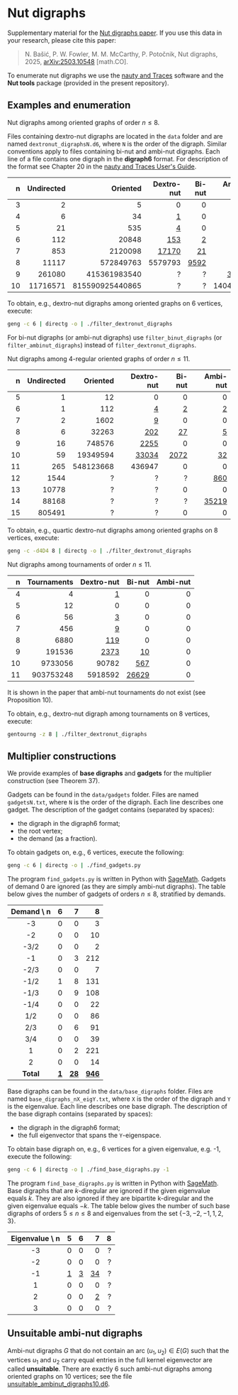 # Nut digraphs

Supplementary material for the [Nut digraphs paper](https://arxiv.org/abs/2503.10548). If you use this data in your research, please cite this paper:

> N. Bašić, P. W. Fowler, M. M. McCarthy, P. Potočnik,
> Nut digraphs, 2025, [arXiv:2503.10548](https://arxiv.org/abs/2503.10548) [math.CO].

To enumerate nut digraphs we use the [nauty and Traces](https://pallini.di.uniroma1.it/) software and the **Nut tools** package (provided in the present repository).

## Examples and enumeration

Nut digraphs among oriented graphs of order $n \leq 8$.

Files containing dextro-nut digraphs are located in the `data` folder and are named `dextronut_digraphsN.d6`, where `N` is the
order of the digraph. Similar conventions apply to files containing bi-nut and ambi-nut digraphs. Each line of a file contains one
digraph in the **digraph6** format. For description of the format see Chapter 20 in the
[nauty and Traces User's Guide](https://pallini.di.uniroma1.it/Guide.htmlhttps://pallini.di.uniroma1.it/Guide.html).

| n  | Undirected | Oriented        | Dextro-nut                           | Bi-nut                          | Ambi-nut                          |
| -: | ---------: | --------------: | -----------------------------------: | ------------------------------: | --------------------------------: |
| 3  | 2          | 5               | 0                                    | 0                               | 0                                 |
| 4  | 6          | 34              | [1](data/dextronut_digraphs4.d6)     | 0                               | 0                                 |
| 5  | 21         | 535             | [4](data/dextronut_digraphs5.d6)     | 0                               | 0                                 |
| 6  | 112        | 20848           | [153](data/dextronut_digraphs6.d6)   | [2](data/binut_digraphs6.d6)    | [2](data/ambinut_digraphs6.d6)    |
| 7  | 853        | 2120098         | [17170](data/dextronut_digraphs7.d6) | [21](data/binut_digraphs7.d6)   | [1](data/ambinut_digraphs7.d6)    |
| 8  | 11117      | 572849763       | 5579793                              | [9592](data/binut_digraphs8.d6) | [104](data/ambinut_digraphs8.d6)  |
| 9  | 261080     | 415361983540    | ?                                    | ?                               | [3371](data/ambinut_digraphs9.d6) |
| 10 | 11716571   | 815590925440865 | ?                                    | ?                               | 1404682                           |

To obtain, e.g., dextro-nut digraphs among oriented graphs on 6 vertices, execute:

```bash
geng -c 6 | directg -o | ./filter_dextronut_digraphs
```

For bi-nut digraphs (or ambi-nut digraphs) use `filter_binut_digraphs` (or `filter_ambinut_digraphs`) instead of `filter_dextronut_digraphs`.

Nut digraphs among 4-regular oriented graphs of order $n \leq 11$.

| n   | Undirected | Oriented  | Dextro-nut                                    | Bi-nut                                   | Ambi-nut                                    |
| --: | ---------: | --------: | --------------------------------------------: | ---------------------------------------: | ------------------------------------------: |
| 5   | 1          | 12        | 0                                             | 0                                        | 0                                           |
| 6   | 1          | 112       | [4](data/quartic_dextronut_digraphs6.d6)      | [2](data/quartic_binut_digraphs6.d6)     | [2](data/quartic_ambinut_digraphs6.d6)      |
| 7   | 2          | 1602      | [9](data/quartic_dextronut_digraphs7.d6)      | 0                                        | 0                                           |
| 8   | 6          | 32263     | [202](data/quartic_dextronut_digraphs8.d6)    | [27](data/quartic_binut_digraphs8.d6)    | [5](data/quartic_ambinut_digraphs8.d6)      |
| 9   | 16         | 748576    | [2255](data/quartic_dextronut_digraphs9.d6)   | 0                                        | 0                                           |
| 10  | 59         | 19349594  | [33034](data/quartic_dextronut_digraphs10.d6) | [2072](data/quartic_binut_digraphs10.d6) | [32](data/quartic_ambinut_digraphs10.d6)    |
| 11  | 265        | 548123668 | 436947                                        | 0                                        | 0                                           |
| 12  | 1544       | ?         | ?                                             | ?                                        | [860](data/quartic_ambinut_digraphs12.d6)   |
| 13  | 10778      | ?         | ?                                             | 0                                        | 0                                           |
| 14  | 88168      | ?         | ?                                             | ?                                        | [35219](data/quartic_ambinut_digraphs14.d6) |
| 15  | 805491     | ?         | ?                                             | 0                                        | 0                                           |

To obtain, e.g., quartic dextro-nut digraphs among oriented graphs on 8 vertices, execute:

```bash
geng -c -d4D4 8 | directg -o | ./filter_dextronut_digraphs
```

Nut digraphs among tournaments of order $n \leq 11$.

| n  | Tournaments  | Dextro-nut                             | Bi-nut                               | Ambi-nut |
| -: | -----------: | -------------------------------------: | -----------------------------------: | -------: |
| 4  | 4            | [1](data/dextronut_tournaments4.d6)    | 0                                    | 0        |
| 5  | 12           | 0                                      | 0                                    | 0        |
| 6  | 56           | [3](data/dextronut_tournaments6.d6)    | 0                                    | 0        |
| 7  | 456          | [9](data/dextronut_tournaments7.d6)    | 0                                    | 0        |
| 8  | 6880         | [119](data/dextronut_tournaments8.d6)  | 0                                    | 0        |
| 9  | 191536       | [2373](data/dextronut_tournaments9.d6) | [10](data/binut_tournaments9.d6)     | 0        |
| 10 | 9733056      | 90782                                  | [567](data/binut_tournaments10.d6)   | 0        |
| 11 | 903753248    | 5918592                                | [26629](data/binut_tournaments11.d6) | 0        |

It is shown in the paper that ambi-nut tournaments do not exist (see Proposition 10).

To obtain, e.g., dextro-nut digraph among tournaments on 8 vertices, execute:

```bash
gentourng -z 8 | ./filter_dextronut_digraphs
```

## Multiplier constructions

We provide examples of **base digraphs** and **gadgets** for the multiplier construction (see Theorem 37).

Gadgets can be found in the `data/gadgets` folder. Files are named `gadgetsN.txt`, where `N` is the
order of the digraph. Each line describes one gadget. The description of the gadget contains (separated by spaces):

 * the digraph in the digraph6 format;
 * the root vertex;
 * the demand (as a fraction).

To obtain gadgets on, e.g., 6 vertices, execute the following:

```bash
geng -c 6 | directg -o | ./find_gadgets.py
```

The program `find_gadgets.py` is written in Python with [SageMath](https://www.sagemath.org/). Gadgets of demand
0 are ignored (as they are simply ambi-nut digraphs). The table below gives the number of gadgets of orders 
$n \leq 8$, stratified by demands.

| Demand \ n  | 6     | 7      |  8      |
| :---------: | ----: | -----: | ------: |
| -3          | 0     | 0      | 3       |
| -2          | 0     | 0      | 10      |
| -3/2        | 0     | 0      | 2       |
| -1          | 0     | 3      | 212     |
| -2/3        | 0     | 0      | 7       |
| -1/2        | 1     | 8      | 131     |
| -1/3        | 0     | 9      | 108     |
| -1/4        | 0     | 0      | 22      |
| 1/2         | 0     | 0      | 86      |
| 2/3         | 0     | 6      | 91      | 
| 3/4         | 0     | 0      | 39      |
| 1           | 0     | 2      | 221     |
| 2           | 0     | 0      | 14      |
| **Total**   | [**1**](data/gadgets/gadgets6.txt) | [**28**](data/gadgets/gadgets7.txt) | [**946**](data/gadgets/gadgets8.txt) |

Base digraphs can be found in the `data/base_digraphs` folder. Files are named `base_digraphs_nX_eigY.txt`, where `X` is the
order of the digraph and `Y` is the eigenvalue. Each line describes one base digraph. The description of the base digraph contains
(separated by spaces):

 * the digraph in the digraph6 format;
 * the full eigenvector that spans the `Y`-eigenspace.

To obtain base digraph on, e.g., 6 vertices for a given eigenvalue, e.g. -1, execute the following:

```bash
geng -c 6 | directg -o | ./find_base_digraphs.py -1
```
The program `find_base_digraphs.py` is written in Python with [SageMath](https://www.sagemath.org/). Base digraphs that
are $k$-diregular are ignored if the given eigenvalue equals $k$. They are also ignored if they are bipartite k-diregular and
the given eigenvalue equals $-k$. The table below gives the number of such base digraphs of orders $5 \leq n \leq 8$ and
eigenvalues from the set $\{-3, -2, -1, 1, 2, 3\}$.

| Eigenvalue \ n | 5   | 6     | 7     |  8      |
| :------------: | --: | ----: | ----: | ------: |
| -3             | 0   | 0     | 0     | ?       |
| -2             | 0   | 0     | 0     | ?       |
| -1             | [1](data/base_digraphs/base_digraphs_n5_eig-1.txt)   | [3](data/base_digraphs/base_digraphs_n6_eig-1.txt)      | [34](data/base_digraphs/base_digraphs_n7_eig-1.txt)     | ?       |
| 1              | 0   | 0     | 0     | ?       |
| 2              | 0   | 0     | [2](data/base_digraphs/base_digraphs_n7_eig2.txt)     | ?       |
| 3              | 0   | 0     | 0     | ?       |

## Unsuitable ambi-nut digraphs

Ambi-nut digraphs $G$ that do not contain an arc $(u_1, u_2) \in E(G)$ such that the vertices $u_1$ and $u_2$ carry equal entries in the
full kernel eigenvector are called **unsuitable**. There are exactly 6 such ambi-nut digraphs among oriented graphs on 10 vertices;
see the file [unsuitable_ambinut_digraphs10.d6](data/unsuitable_ambinut_digraphs10.d6).
